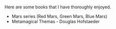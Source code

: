 Here are some books that I have thoroughly enjoyed.

* Mars series (Red Mars, Green Mars, Blue Mars)
* Metamagical Themas - Douglas Hofstaeder